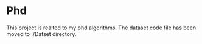 # Phd
This project is realted to my phd algorithms. The dataset code file has been moved to ./Datset directory.
